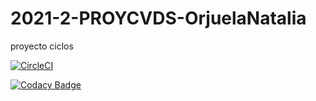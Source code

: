 # 2021-2-PROYCVDS-OrjuelaNatalia
proyecto ciclos

[![CircleCI](https://circleci.com/gh/Nataorjuela/2021-2-PROYCVDS-OrjuelaNatalia/tree/master.svg?style=svg)](https://circleci.com/gh/Nataorjuela/2021-2-PROYCVDS-OrjuelaNatalia/tree/master)

[![Codacy Badge](https://app.codacy.com/project/badge/Grade/6f2be6cc3f964056a4bfccecc018fffe)](https://www.codacy.com/gh/Nataorjuela/2021-2-PROYCVDS-OrjuelaNatalia/dashboard?utm_source=github.com&amp;utm_medium=referral&amp;utm_content=Nataorjuela/2021-2-PROYCVDS-OrjuelaNatalia&amp;utm_campaign=Badge_Grade)
